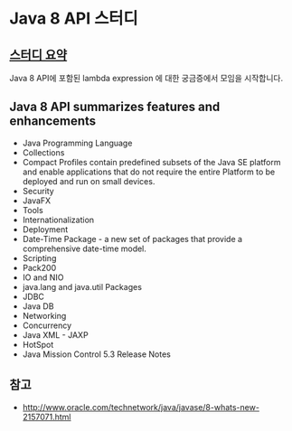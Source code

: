 # Java 8 API 스터디

## [스터디 요약](https://github.com/LangVE/java-8-api/wiki/%EC%8A%A4%ED%84%B0%EB%94%94-%EC%A0%95%EB%B3%B4)
Java 8 API에 포함된 lambda expression 에 대한 궁금증에서 모임을 시작합니다.

## Java 8 API summarizes features and enhancements
- Java Programming Language
- Collections
- Compact Profiles contain predefined subsets of the Java SE platform and enable applications that do not require the entire Platform to be deployed and run on small devices.
- Security
- JavaFX
- Tools
- Internationalization
- Deployment
- Date-Time Package - a new set of packages that provide a comprehensive date-time model.
- Scripting
- Pack200
- IO and NIO
- java.lang and java.util Packages
- JDBC
- Java DB
- Networking
- Concurrency
- Java XML - JAXP
- HotSpot
- Java Mission Control 5.3 Release Notes

## 참고
* http://www.oracle.com/technetwork/java/javase/8-whats-new-2157071.html
